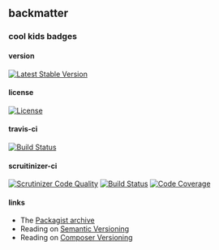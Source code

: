 
## backmatter

### cool kids badges

#### version

[![Latest Stable Version](https://poser.pugx.org/henderjon/chevron-filters/v/stable.svg)](https://packagist.org/packages/henderjon/chevron-filters)

#### license

[![License](https://poser.pugx.org/henderjon/chevron-filters/license.svg)](https://packagist.org/packages/henderjon/chevron-filters)

#### travis-ci

[![Build Status](https://travis-ci.org/henderjon/chevron.filters.svg?branch=master)](https://travis-ci.org/henderjon/chevron.filters)

#### scruitinizer-ci

[![Scrutinizer Code Quality](https://scrutinizer-ci.com/g/henderjon/chevron.filters/badges/quality-score.png?b=master)](https://scrutinizer-ci.com/g/henderjon/chevron.filters/?branch=master)
[![Build Status](https://scrutinizer-ci.com/g/henderjon/chevron.filters/badges/build.png?b=master)](https://scrutinizer-ci.com/g/henderjon/chevron.filters/build-status/master)
[![Code Coverage](https://scrutinizer-ci.com/g/henderjon/chevron.filters/badges/coverage.png?b=master)](https://scrutinizer-ci.com/g/henderjon/chevron.filters/?branch=master)

#### links

  - The [Packagist archive](https://packagist.org/packages/henderjon/chevron-filters)
  - Reading on [Semantic Versioning](http://semver.org/)
  - Reading on [Composer Versioning](https://getcomposer.org/doc/01-basic-usage.md#package-versions)
